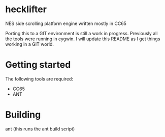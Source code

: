 hecklifter
==========

NES side scrolling platform engine written mostly in CC65


Porting this to a GIT environment is still a work in progress.   Previously all the tools were running in cygwin.
I will update this README as I get things working in a GIT world.

Getting started
================

The following tools are required:
 - CC65
 - ANT

Building
=========
ant     (this runs the ant build script)


